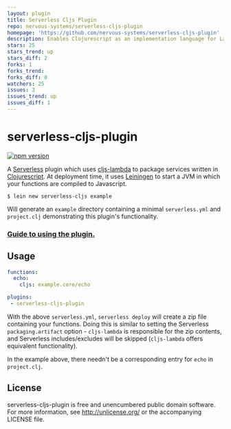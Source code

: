 ```yaml
---
layout: plugin
title: Serverless Cljs Plugin
repo: nervous-systems/serverless-cljs-plugin
homepage: 'https://github.com/nervous-systems/serverless-cljs-plugin'
description: Enables Clojurescript as an implementation language for Lambda handlers
stars: 25
stars_trend: up
stars_diff: 2
forks: 1
forks_trend: 
forks_diff: 0
watchers: 25
issues: 3
issues_trend: up
issues_diff: 1
---
```



# serverless-cljs-plugin

[![npm version](https://badge.fury.io/js/serverless-cljs-plugin.svg)](https://badge.fury.io/js/serverless-cljs-plugin)

A [Serverless](https://github.com/serverless/serverless) plugin which
uses [cljs-lambda](https://github.com/nervous-systems/cljs-lambda) to package
services written in [Clojurescript](https://clojurescript.org/).  At deployment
time, it uses [Leiningen](https://leiningen.org) to start a JVM in which your
functions are compiled to Javascript.

``` shell
$ lein new serverless-cljs example
```

Will generate an `example` directory containing a minimal `serverless.yml` and
`project.clj` demonstrating this plugin's functionality.

### [Guide to using the plugin.](https://nervous.io/clojurescript/lambda/2017/02/06/serverless-cljs/)

## Usage

```yaml
functions:
  echo:
    cljs: example.core/echo

plugins:
 - serverless-cljs-plugin
```

With the above `serverless.yml`, `serverless deploy` will create a zip file
containing your functions.  Doing this is similar to setting the Serverless
`packaging.artifact` option - `cljs-lambda` is responsible for the zip contents,
and Serverless includes/excludes will be skipped (`cljs-lambda` offers
equivalent functionality).

In the example above, there needn't be a corresponding entry for `echo` in
`project.clj`.

## License

serverless-cljs-plugin is free and unencumbered public domain software. For more
information, see http://unlicense.org/ or the accompanying LICENSE
file.
